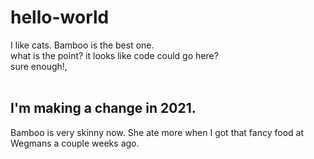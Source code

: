 # hello-world
I like cats.  Bamboo is the best one.</br>
what is the point?  it looks like code could go here?</br>
sure enough!,</br></br>

<h2>I'm making a change in 2021. </h2>
<p>Bamboo is very skinny now.  She ate more when I got that fancy food at Wegmans a couple weeks ago.  </p>
